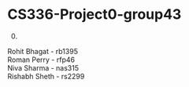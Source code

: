 # CS336-Project0-group43

0) 
Rohit Bhagat - rb1395\
Roman Perry - rfp46\
Niva Sharma - nas315\
Rishabh Sheth - rs2299


